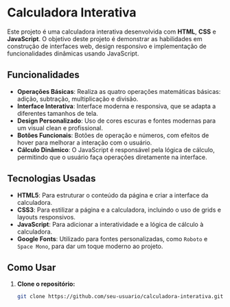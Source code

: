 # Calculadora Interativa

Este projeto é uma calculadora interativa desenvolvida com **HTML**, **CSS** e **JavaScript**. O objetivo deste projeto é demonstrar as habilidades em construção de interfaces web, design responsivo e implementação de funcionalidades dinâmicas usando JavaScript.

## Funcionalidades

- **Operações Básicas**: Realiza as quatro operações matemáticas básicas: adição, subtração, multiplicação e divisão.
- **Interface Interativa**: Interface moderna e responsiva, que se adapta a diferentes tamanhos de tela.
- **Design Personalizado**: Uso de cores escuras e fontes modernas para um visual clean e profissional.
- **Botões Funcionais**: Botões de operação e números, com efeitos de hover para melhorar a interação com o usuário.
- **Cálculo Dinâmico**: O JavaScript é responsável pela lógica de cálculo, permitindo que o usuário faça operações diretamente na interface.

## Tecnologias Usadas

- **HTML5**: Para estruturar o conteúdo da página e criar a interface da calculadora.
- **CSS3**: Para estilizar a página e a calculadora, incluindo o uso de grids e layouts responsivos.
- **JavaScript**: Para adicionar a interatividade e a lógica de cálculo à calculadora.
- **Google Fonts**: Utilizado para fontes personalizadas, como `Roboto` e `Space Mono`, para dar um toque moderno ao projeto.

## Como Usar

1. **Clone o repositório:**

   ```bash
   git clone https://github.com/seu-usuario/calculadora-interativa.git
